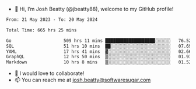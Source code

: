 - 👋 Hi, I’m Josh Beatty (@jbeatty88), welcome to my GitHub profile!

<!--START_SECTION:waka-->

```txt
From: 21 May 2023 - To: 20 May 2024

Total Time: 665 hrs 25 mins

Go                    509 hrs 11 mins ███████████████████░░░░░░   76.52 %
SQL                   51 hrs 10 mins  ██░░░░░░░░░░░░░░░░░░░░░░░   07.69 %
YAML                  17 hrs 41 mins  ▓░░░░░░░░░░░░░░░░░░░░░░░░   02.66 %
GraphQL               12 hrs 50 mins  ▒░░░░░░░░░░░░░░░░░░░░░░░░   01.93 %
Markdown              10 hrs 8 mins   ▒░░░░░░░░░░░░░░░░░░░░░░░░   01.52 %
```

<!--END_SECTION:waka-->

- 💞️ I would love to collaborate!
- 📫 You can reach me at josh.beatty@softwaresugar.com

<!---
jbeatty88/jbeatty88 is a ✨ special ✨ repository because its `README.md` (this file) appears on your GitHub profile.
You can click the Preview link to take a look at your changes.
--->
